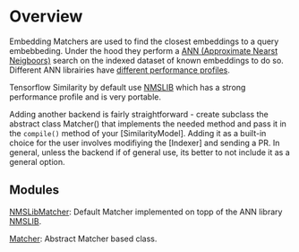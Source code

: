 # Overview

Embedding Matchers are used to find the closest embeddings to a query embebbeding. Under the hood they perform a [ANN (Approximate Nearst Neigboors)](https://en.wikipedia.org/wiki/Nearest_neighbor_search) search on the indexed dataset of known embeddings to do so. Different ANN librairies have [different performance profiles](https://github.com/erikbern/ann-benchmarks).

Tensorflow Similarity by default use [NMSLIB](https://github.com/nmslib/nmslib) which has a strong performance profile and is very portable.

Adding another backend is fairly straightforward - create subclass the abstract class Matcher() that implements the needed method and pass it in the `compile()` method of your [SimilarityModel]. Adding it as a built-in choice for the user involves modifiying the [Indexer] and sending a PR. In general, unless the backend if of general use, its better to not include it as a general option.

## Modules

[NMSLibMatcher](nmslib.md): Default Matcher implemented on topp of the ANN library [NMSLIB](https://github.com/nmslib/nmslib).

[Matcher](matcher.md): Abstract Matcher based class.
